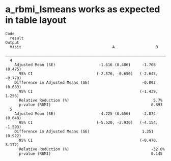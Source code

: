 # a_rbmi_lsmeans works as expected in table layout

    Code
      result
    Output
      Visit                                        A                  B        
      —————————————————————————————————————————————————————————————————————————
      4                                                                        
        Adjusted Mean (SE)                   -1.616 (0.486)     -1.708 (0.475) 
          95% CI                            (-2.576, -0.656)   (-2.645, -0.770)
        Difference in Adjusted Means (SE)                       -0.092 (0.683) 
          95% CI                                               (-1.439, 1.256) 
          Relative Reduction (%)                                     5.7%      
          p-value (RBMI)                                            0.893      
      5                                                                        
        Adjusted Mean (SE)                   -4.225 (0.656)     -2.874 (0.648) 
          95% CI                            (-5.520, -2.930)   (-4.154, -1.593)
        Difference in Adjusted Means (SE)                       1.351 (0.922)  
          95% CI                                               (-0.470, 3.172) 
          Relative Reduction (%)                                    -32.0%     
          p-value (RBMI)                                            0.145      

